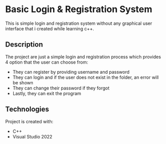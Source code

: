 # Basic Login & Registration System
This is simple login and registration system without any graphical user interface that i created while learning c++.

## Description
The project are just a simple login and registration process which provides 4 option that the user can choose from:
* They can register by providing username and password
* They can login and if the user does not exist in the folder, an error will be shown
* They can change their password if they forgot
* Lastly, they can exit the program

## Technologies
Project is created with:
* C++
* Visual Studio 2022 
